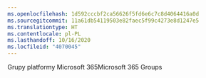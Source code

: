 ```yaml
---
ms.openlocfilehash: 1d592cccbf2ca56626f5fd6e6c7c8d4064416a0d
ms.sourcegitcommit: 11a61db54119503e82faec5f99c4273e8d1247e5
ms.translationtype: HT
ms.contentlocale: pl-PL
ms.lasthandoff: 10/16/2020
ms.locfileid: "4070045"
---
```

<span data-ttu-id="01407-101">Grupy platformy Microsoft 365</span><span class="sxs-lookup"><span data-stu-id="01407-101">Microsoft 365 Groups</span></span>